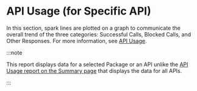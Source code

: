 ﻿---
sidebar_position: 3
---

# API Usage (for Specific API)

<head>
  <meta name="guidename" content="API Management"/>
  <meta name="context" content="GUID-2b669dee-acfc-49c8-92fb-7658f40865c6"/>
</head>


In this section, spark lines are plotted on a graph to communicate the overall trend of the three categories: Successful Calls, Blocked Calls, and Other Responses. For more information, see [API Usage](../APIusage/API_usage.md).

:::note

This report displays data for a selected Package or an API unlike the [API Usage report on the Summary page](../API_usage_report_for_all_apis.md) that displays the data for all APIs. 

:::
